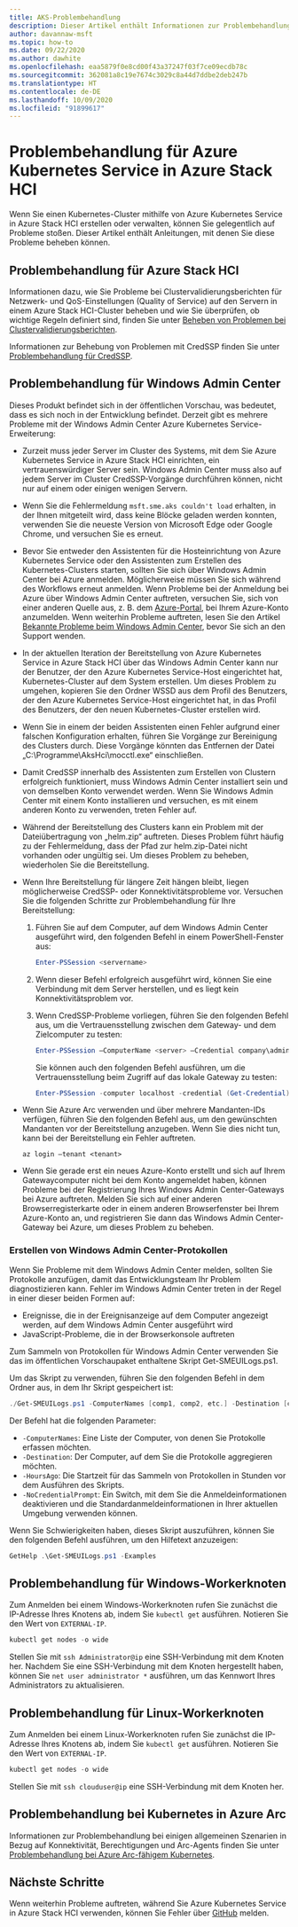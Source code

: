 ```yaml
---
title: AKS-Problembehandlung
description: Dieser Artikel enthält Informationen zur Problembehandlung bei Azure Kubernetes Service (AKS) in Azure Stack HCI.
author: davannaw-msft
ms.topic: how-to
ms.date: 09/22/2020
ms.author: dawhite
ms.openlocfilehash: eaa5879f0e8cd00f43a37247f03f7ce09ecdb78c
ms.sourcegitcommit: 362081a8c19e7674c3029c8a44d7ddbe2deb247b
ms.translationtype: HT
ms.contentlocale: de-DE
ms.lasthandoff: 10/09/2020
ms.locfileid: "91899617"
---
```

# <a name="troubleshooting-azure-kubernetes-service-on-azure-stack-hci"></a>Problembehandlung für Azure Kubernetes Service in Azure Stack HCI

Wenn Sie einen Kubernetes-Cluster mithilfe von Azure Kubernetes Service in Azure Stack HCI erstellen oder verwalten, können Sie gelegentlich auf Probleme stoßen. Dieser Artikel enthält Anleitungen, mit denen Sie diese Probleme beheben können.

## <a name="troubleshooting-azure-stack-hci"></a>Problembehandlung für Azure Stack HCI
Informationen dazu, wie Sie Probleme bei Clustervalidierungsberichten für Netzwerk- und QoS-Einstellungen (Quality of Service) auf den Servern in einem Azure Stack HCI-Cluster beheben und wie Sie überprüfen, ob wichtige Regeln definiert sind, finden Sie unter [Beheben von Problemen bei Clustervalidierungsberichten](../hci/manage/validate-qos.md).

Informationen zur Behebung von Problemen mit CredSSP finden Sie unter [Problembehandlung für CredSSP](../hci/manage/troubleshoot-credssp.md).

## <a name="troubleshooting-windows-admin-center"></a>Problembehandlung für Windows Admin Center
Dieses Produkt befindet sich in der öffentlichen Vorschau, was bedeutet, dass es sich noch in der Entwicklung befindet. Derzeit gibt es mehrere Probleme mit der Windows Admin Center Azure Kubernetes Service-Erweiterung: 
* Zurzeit muss jeder Server im Cluster des Systems, mit dem Sie Azure Kubernetes Service in Azure Stack HCI einrichten, ein vertrauenswürdiger Server sein. Windows Admin Center muss also auf jedem Server im Cluster CredSSP-Vorgänge durchführen können, nicht nur auf einem oder einigen wenigen Servern. 
* Wenn Sie die Fehlermeldung `msft.sme.aks couldn't load` erhalten, in der Ihnen mitgeteilt wird, dass keine Blöcke geladen werden konnten, verwenden Sie die neueste Version von Microsoft Edge oder Google Chrome, und versuchen Sie es erneut.
* Bevor Sie entweder den Assistenten für die Hosteinrichtung von Azure Kubernetes Service oder den Assistenten zum Erstellen des Kubernetes-Clusters starten, sollten Sie sich über Windows Admin Center bei Azure anmelden. Möglicherweise müssen Sie sich während des Workflows erneut anmelden. Wenn Probleme bei der Anmeldung bei Azure über Windows Admin Center auftreten, versuchen Sie, sich von einer anderen Quelle aus, z. B. dem [Azure-Portal](https://portal.azure.com/), bei Ihrem Azure-Konto anzumelden. Wenn weiterhin Probleme auftreten, lesen Sie den Artikel [Bekannte Probleme beim Windows Admin Center](/windows-server/manage/windows-admin-center/support/known-issues), bevor Sie sich an den Support wenden.
* In der aktuellen Iteration der Bereitstellung von Azure Kubernetes Service in Azure Stack HCI über das Windows Admin Center kann nur der Benutzer, der den Azure Kubernetes Service-Host eingerichtet hat, Kubernetes-Cluster auf dem System erstellen. Um dieses Problem zu umgehen, kopieren Sie den Ordner WSSD aus dem Profil des Benutzers, der den Azure Kubernetes Service-Host eingerichtet hat, in das Profil des Benutzers, der den neuen Kubernetes-Cluster erstellen wird.
* Wenn Sie in einem der beiden Assistenten einen Fehler aufgrund einer falschen Konfiguration erhalten, führen Sie Vorgänge zur Bereinigung des Clusters durch. Diese Vorgänge könnten das Entfernen der Datei „C:\Programme\AksHci\mocctl.exe“ einschließen.
* Damit CredSSP innerhalb des Assistenten zum Erstellen von Clustern erfolgreich funktioniert, muss Windows Admin Center installiert sein und von demselben Konto verwendet werden. Wenn Sie Windows Admin Center mit einem Konto installieren und versuchen, es mit einem anderen Konto zu verwenden, treten Fehler auf.
* Während der Bereitstellung des Clusters kann ein Problem mit der Dateiübertragung von „helm.zip“ auftreten. Dieses Problem führt häufig zu der Fehlermeldung, dass der Pfad zur helm.zip-Datei nicht vorhanden oder ungültig sei. Um dieses Problem zu beheben, wiederholen Sie die Bereitstellung.
* Wenn Ihre Bereitstellung für längere Zeit hängen bleibt, liegen möglicherweise CredSSP- oder Konnektivitätsprobleme vor. Versuchen Sie die folgenden Schritte zur Problembehandlung für Ihre Bereitstellung: 
    1.  Führen Sie auf dem Computer, auf dem Windows Admin Center ausgeführt wird, den folgenden Befehl in einem PowerShell-Fenster aus: 
          ```PowerShell
          Enter-PSSession <servername>
          ```
    2.  Wenn dieser Befehl erfolgreich ausgeführt wird, können Sie eine Verbindung mit dem Server herstellen, und es liegt kein Konnektivitätsproblem vor.
    
    3.  Wenn CredSSP-Probleme vorliegen, führen Sie den folgenden Befehl aus, um die Vertrauensstellung zwischen dem Gateway- und dem Zielcomputer zu testen: 
          ```PowerShell
          Enter-PSSession –ComputerName <server> –Credential company\administrator –Authentication CredSSP
          ``` 
        Sie können auch den folgenden Befehl ausführen, um die Vertrauensstellung beim Zugriff auf das lokale Gateway zu testen: 
          ```PowerShell
          Enter-PSSession -computer localhost -credential (Get-Credential)
          ``` 
* Wenn Sie Azure Arc verwenden und über mehrere Mandanten-IDs verfügen, führen Sie den folgenden Befehl aus, um den gewünschten Mandanten vor der Bereitstellung anzugeben. Wenn Sie dies nicht tun, kann bei der Bereitstellung ein Fehler auftreten.

   ```Azure CLI
   az login –tenant <tenant>
   ```
* Wenn Sie gerade erst ein neues Azure-Konto erstellt und sich auf Ihrem Gatewaycomputer nicht bei dem Konto angemeldet haben, können Probleme bei der Registrierung Ihres Windows Admin Center-Gateways bei Azure auftreten. Melden Sie sich auf einer anderen Browserregisterkarte oder in einem anderen Browserfenster bei Ihrem Azure-Konto an, und registrieren Sie dann das Windows Admin Center-Gateway bei Azure, um dieses Problem zu beheben.

### <a name="creating-windows-admin-center-logs"></a>Erstellen von Windows Admin Center-Protokollen
Wenn Sie Probleme mit dem Windows Admin Center melden, sollten Sie Protokolle anzufügen, damit das Entwicklungsteam Ihr Problem diagnostizieren kann. Fehler im Windows Admin Center treten in der Regel in einer dieser beiden Formen auf: 
- Ereignisse, die in der Ereignisanzeige auf dem Computer angezeigt werden, auf dem Windows Admin Center ausgeführt wird 
- JavaScript-Probleme, die in der Browserkonsole auftreten 

Zum Sammeln von Protokollen für Windows Admin Center verwenden Sie das im öffentlichen Vorschaupaket enthaltene Skript Get-SMEUILogs.ps1. 
 
Um das Skript zu verwenden, führen Sie den folgenden Befehl in dem Ordner aus, in dem Ihr Skript gespeichert ist: 
 
```PowerShell
./Get-SMEUILogs.ps1 -ComputerNames [comp1, comp2, etc.] -Destination [comp3] -HoursAgo [48] -NoCredentialPrompt
```
 
Der Befehl hat die folgenden Parameter:
 
* `-ComputerNames`: Eine Liste der Computer, von denen Sie Protokolle erfassen möchten.
* `-Destination`: Der Computer, auf dem Sie die Protokolle aggregieren möchten.
* `-HoursAgo`: Die Startzeit für das Sammeln von Protokollen in Stunden vor dem Ausführen des Skripts.
* `-NoCredentialPrompt`: Ein Switch, mit dem Sie die Anmeldeinformationen deaktivieren und die Standardanmeldeinformationen in Ihrer aktuellen Umgebung verwenden können.
 
Wenn Sie Schwierigkeiten haben, dieses Skript auszuführen, können Sie den folgenden Befehl ausführen, um den Hilfetext anzuzeigen: 
 
```PowerShell
GetHelp .\Get-SMEUILogs.ps1 -Examples
```

## <a name="troubleshooting-windows-worker-nodes"></a>Problembehandlung für Windows-Workerknoten 
Zum Anmelden bei einem Windows-Workerknoten rufen Sie zunächst die IP-Adresse Ihres Knotens ab, indem Sie `kubectl get` ausführen. Notieren Sie den Wert von `EXTERNAL-IP`.

```PowerShell
kubectl get nodes -o wide
``` 
Stellen Sie mit `ssh Administrator@ip` eine SSH-Verbindung mit dem Knoten her. Nachdem Sie eine SSH-Verbindung mit dem Knoten hergestellt haben, können Sie `net user administrator *` ausführen, um das Kennwort Ihres Administrators zu aktualisieren. 

## <a name="troubleshooting-linux-worker-nodes"></a>Problembehandlung für Linux-Workerknoten 
Zum Anmelden bei einem Linux-Workerknoten rufen Sie zunächst die IP-Adresse Ihres Knotens ab, indem Sie `kubectl get` ausführen. Notieren Sie den Wert von `EXTERNAL-IP`.

```PowerShell
kubectl get nodes -o wide
``` 
Stellen Sie mit `ssh clouduser@ip` eine SSH-Verbindung mit dem Knoten her. 

## <a name="troubleshooting-azure-arc-kubernetes"></a>Problembehandlung bei Kubernetes in Azure Arc
Informationen zur Problembehandlung bei einigen allgemeinen Szenarien in Bezug auf Konnektivität, Berechtigungen und Arc-Agents finden Sie unter [Problembehandlung bei Azure Arc-fähigem Kubernetes](/azure/azure-arc/kubernetes/troubleshooting).

## <a name="next-steps"></a>Nächste Schritte
Wenn weiterhin Probleme auftreten, während Sie Azure Kubernetes Service in Azure Stack HCI verwenden, können Sie Fehler über [GitHub](https://aka.ms/aks-hci-issues) melden.  
